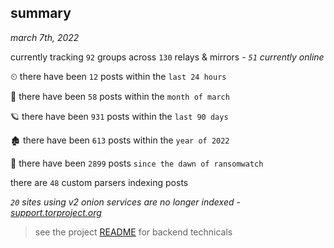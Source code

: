 
## summary
_march 7th, 2022_

currently tracking `92` groups across `130` relays & mirrors - _`51` currently online_

⏲ there have been `12` posts within the `last 24 hours`

🦈 there have been `58` posts within the `month of march`

🪐 there have been `931` posts within the `last 90 days`

🏚 there have been `613` posts within the `year of 2022`

🦕 there have been `2899` posts `since the dawn of ransomwatch`

there are `48` custom parsers indexing posts

_`20` sites using v2 onion services are no longer indexed - [support.torproject.org](https://support.torproject.org/onionservices/v2-deprecation/)_

> see the project [README](https://github.com/thetanz/ransomwatch#ransomwatch--) for backend technicals
